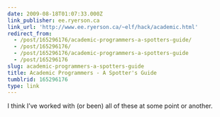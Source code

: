 ```yaml
---
date: 2009-08-18T01:07:33.000Z
link_publisher: ee.ryerson.ca
link_url: 'http://www.ee.ryerson.ca/~elf/hack/academic.html'
redirect_from:
  - /post/165296176/academic-programmers-a-spotters-guide/
  - /post/165296176/
  - /post/165296176/academic-programmers-a-spotters-guide
  - /post/165296176
slug: academic-programmers-a-spotters-guide
title: Academic Programmers - A Spotter's Guide
tumblrid: 165296176
type: link
---
```

<p>I think I&rsquo;ve worked with (or been) all of these at some point or another.</p>
